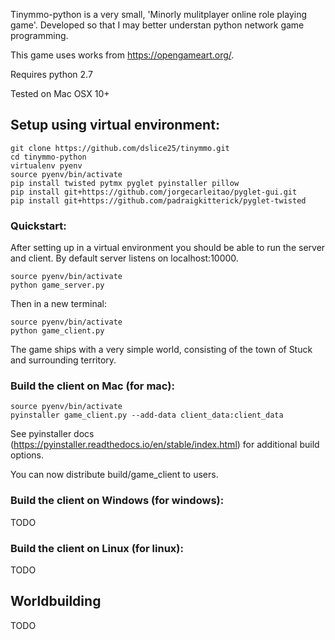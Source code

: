 
Tinymmo-python is a very small, 'Minorly mulitplayer online role playing game'. Developed so that I may better understan python network game programming.

This game uses works from https://opengameart.org/.

Requires python 2.7

Tested on Mac OSX 10+


## Setup using virtual environment:

```
git clone https://github.com/dslice25/tinymmo.git
cd tinymmo-python
virtualenv pyenv
source pyenv/bin/activate
pip install twisted pytmx pyglet pyinstaller pillow
pip install git+https://github.com/jorgecarleitao/pyglet-gui.git
pip install git+https://github.com/padraigkitterick/pyglet-twisted
```

### Quickstart:

After setting up in a virtual environment you should be able to run the server and client. By default server listens on localhost:10000.

```
source pyenv/bin/activate
python game_server.py
```

Then in a new terminal:

```
source pyenv/bin/activate
python game_client.py
```

The game ships with a very simple world, consisting of the town of Stuck and surrounding territory. 

### Build the client on Mac (for mac):

```
source pyenv/bin/activate
pyinstaller game_client.py --add-data client_data:client_data
```

See pyinstaller docs (https://pyinstaller.readthedocs.io/en/stable/index.html) for additional build options.

You can now distribute build/game_client to users.


### Build the client on Windows (for windows):

 TODO

### Build the client on Linux (for linux):

 TODO

## Worldbuilding

 TODO
